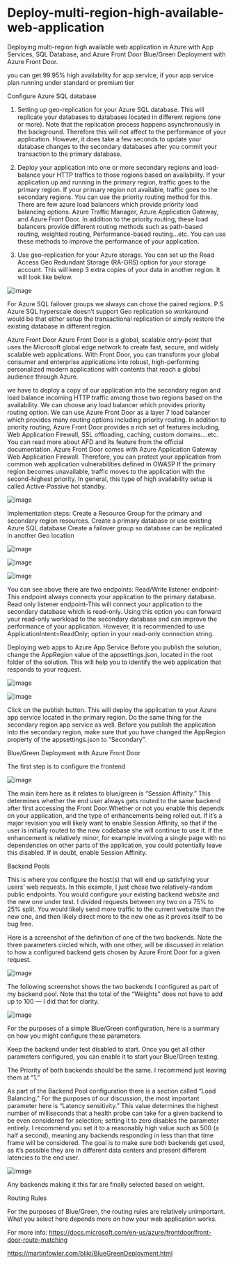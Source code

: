 # Deploy-multi-region-high-available-web-application
Deploying multi-region high available web application in Azure with App Services, SQL Database, and Azure Front Door 
Blue/Green Deployment with Azure Front Door.

you can get 99.95% high availability for app service, if your app service plan running under standard or premium tier

Configure Azure SQL database
	
1. Setting up geo-replication for your Azure SQL database. This will replicate your databases to databases located in different regions (one or more). Note that the replication process happens asynchronously in the background. Therefore this will not affect to the performance of your application. However, it does take a few seconds to update your database changes to the secondary databases after you commit your transaction to the primary database.
	
  2. Deploy your application into one or more secondary regions and load-balance your HTTP traffics to those regions based on availability. If your application up and running in the primary region, traffic goes to the primary region. If your primary region not available, traffic goes to the secondary regions. You can use the priority routing method for this. There are few azure load balancers which provide priority load balancing options. Azure Traffic Manager, Azure Application Gateway, and Azure Front Door. In addition to the priority routing, these load balancers provide different routing methods such as path-based routing, weighted routing, Performance-based routing…etc. You can use these methods to improve the performance of your application.
	
  3. Use geo-replication for your Azure storage. You can set up the Read Access Geo Redundant Storage (RA-GRS) option for your storage account. This will keep 3 extra copies of your data in another region. It will look like below. 
  
  ![image](https://user-images.githubusercontent.com/58148717/103944345-1be4f280-50f9-11eb-9701-6690fe1d174e.png)
  
For Azure SQL failover groups we always can chose the paired regions. 
P.S Azure SQL hyperscale doesn’t support Geo replication so workaround would be that either setup the transactional replication or simply restore the existing database in different region.

Azure Front Door
Azure Front Door is a global, scalable entry-point that uses the Microsoft global edge network to create fast, secure, and widely scalable web applications. With Front Door, you can transform your global consumer and enterprise applications into robust, high-performing personalized modern applications with contents that reach a global audience through Azure.
	
we have to deploy a copy of our application into the secondary region and load balance incoming HTTP traffic among those two regions based on the availability. We can choose any load balancer which provides priority routing option. We can use Azure Front Door as a layer 7 load balancer which provides many routing options including priority routing. In addition to priority routing, Azure Front Door provides a rich set of features including, Web Application Firewall, SSL offloading, caching, custom domains….etc. You can read more about AFD and its feature from the official documentation. Azure Front Door comes with Azure Application Gateway Web Application Firewall. Therefore, you can protect your application from common web application vulnerabilities defined in OWASP
If the primary region becomes unavailable, traffic moves to the application with the second-highest priority. In general, this type of high availability setup is called Active-Passive hot standby.

![image](https://user-images.githubusercontent.com/58148717/103944537-6b2b2300-50f9-11eb-945e-53c52f903c90.png)

Implementation steps: 
Create a Resource Group for the primary and secondary region resources.
Create a primary database or use existing Azure SQL database
Create a failover group so database can be replicated in another Geo location

![image](https://user-images.githubusercontent.com/58148717/103944627-91e95980-50f9-11eb-9a91-85741762bf4f.png)

![image](https://user-images.githubusercontent.com/58148717/103944653-9d3c8500-50f9-11eb-9263-4aaf1fa4b2d8.png)

![image](https://user-images.githubusercontent.com/58148717/103944700-b04f5500-50f9-11eb-933e-15cdfb124141.png)

You can see above there are two endpoints:
Read/Write listener endpoint- This endpoint always connects your application to the primary database.
Read only listener endpoint-This will connect your application to the secondary database which is read-only. Using this option you can forward your read-only workload to the secondary database and can improve the performance of your application. However, it is recommended to use ApplicationIntent=ReadOnly; option in your read-only connection string.

Deploying web apps to Azure App Service
Before you publish the solution, change the AppRegion value of the appsettings.json, located in the root folder of the solution. This will help you to identify the web application that responds to your request.

![image](https://user-images.githubusercontent.com/58148717/103944897-f1e00000-50f9-11eb-87b5-89c6dc4bf5ea.png)

![image](https://user-images.githubusercontent.com/58148717/103944926-fc9a9500-50f9-11eb-97d7-7cbdc8cdf014.png)

Click on the publish button. This will deploy the application to your Azure app service located in the primary region.
Do the same thing for the secondary region app service as well. Before you publish the application into the secondary region, make sure that you have changed the AppRegion property of the appsettings.json to “Secondary”.


Blue/Green Deployment with Azure Front Door

The first step is to configure the frontend

![image](https://user-images.githubusercontent.com/58148717/104476970-6ac1da80-5586-11eb-8d47-b6ca5282b7ce.png)

The main item here as it relates to blue/green is “Session Affinity.” This determines whether the end user always gets routed to the same backend after first accessing the Front Door.Whether or not you enable this depends on your application, and the type of enhancements being rolled out. If it’s a major revision you will likely want to enable Session Affinity, so that if the user is initially routed to the new codebase she will continue to use it. If the enhancement is relatively minor, for example involving a single page with no dependencies on other parts of the application, you could potentially leave this disabled. If in doubt, enable Session Affinity.

Backend Pools

This is where you configure the host(s) that will end up satisfying your users’ web requests.
In this example, I just chose two relatively-random public endpoints. You would configure your existing backend website and the new one under test. I divided requests between my two on a 75% to 25% split. You would likely send more traffic to the current website than the new one, and then likely direct more to the new one as it proves itself to be bug free.

Here is a screenshot of the definition of one of the two backends. Note the three parameters circled which, with one other, will be discussed in relation to how a configured backend gets chosen by Azure Front Door for a given request.

![image](https://user-images.githubusercontent.com/58148717/104477455-beccbf00-5586-11eb-822a-f02d041b0cb3.png)

The following screenshot shows the two backends I configured as part of my backend pool. 
Note that the total of the “Weights” does not have to add up to 100 — I did that for clarity.

![image](https://user-images.githubusercontent.com/58148717/104477720-12d7a380-5587-11eb-9ef4-003379edc9f3.png)

For the purposes of a simple Blue/Green configuration, here is a summary on how you might configure these parameters.

Keep the backend under test disabled to start. Once you get all other parameters configured, you can enable it to start your Blue/Green testing.

The Priority of both backends should be the same. I recommend just leaving them at “1.”

As part of the Backend Pool configuration there is a section called “Load Balancing.” For the purposes of our discussion, the most important parameter here is “Latency sensitivity.” This value determines the highest number of milliseconds that a health probe can take for a given backend to be even considered for selection; setting it to zero disables the parameter entirely. I recommend you set it to a reasonably high value such as 500 (a half a second), meaning any backends responding in less than that time frame will be considered. The goal is to make sure both backends get used, as it’s possible they are in different data centers and present different latencies to the end user.

![image](https://user-images.githubusercontent.com/58148717/104478031-6b0ea580-5587-11eb-9e6e-196835be6385.png)

Any backends making it this far are finally selected based on weight.

Routing Rules

For the purposes of Blue/Green, the routing rules are relatively unimportant. What you select here depends more on how your web application works.

For more info: https://docs.microsoft.com/en-us/azure/frontdoor/front-door-route-matching

https://martinfowler.com/bliki/BlueGreenDeployment.html













 











  
  
  
